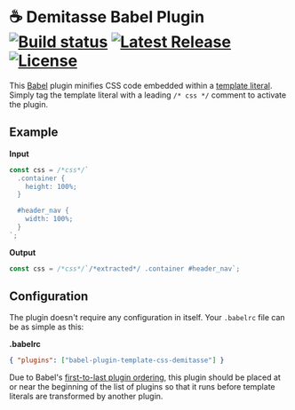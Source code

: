 # ☕ Demitasse Babel Plugin <a href="https://github.com/nsaunders/demitasse/actions/workflows/ci.yml"><img src="https://img.shields.io/github/actions/workflow/status/nsaunders/demitasse/ci.yml?branch=master" alt="Build status"></a> <a href="https://www.npmjs.com/package/babel-plugin-template-css-demitasse"><img src="https://img.shields.io/npm/v/babel-plugin-template-css-demitasse.svg" alt="Latest Release"></a> <a href="https://github.com/nsaunders/demitasse/blob/master/LICENSE"><img src="https://img.shields.io/github/license/nsaunders/demitasse.svg" alt="License"></a>

This [Babel](http://babeljs.io) plugin minifies CSS code embedded within a [template literal](https://developer.mozilla.org/en-US/docs/Web/JavaScript/Reference/Template_literals). Simply tag the template literal with a leading `/* css */` comment to activate the plugin.

## Example

**Input**
```javascript
const css = /*css*/`
  .container {
    height: 100%;
  }

  #header_nav {
    width: 100%;
  }
`;
```
**Output**
```javascript
const css = /*css*/`/*extracted*/ .container #header_nav`;
```

## Configuration

The plugin doesn't require any configuration in itself. Your `.babelrc` file can be as simple as this:

**.babelrc**
```json
{ "plugins": ["babel-plugin-template-css-demitasse"] }
```

Due to Babel's [first-to-last plugin ordering](https://babeljs.io/docs/en/plugins/#plugin-ordering), this plugin should be placed at or near the beginning of the list of plugins so that it runs before template literals are transformed by another plugin.
